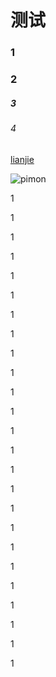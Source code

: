 # 测试

### 1

### 2

##### 3

###### 4

[lianjie](https://v2.vuepress.vuejs.org/zh/reference/plugin/external-link-icon.html#locales)

![pimon](/images/pimen.jpg)


1

1

1



1

1

1



1

1

1

1



1

1

1

1



1

1

1

1



1

1

1



1

1

1

1

